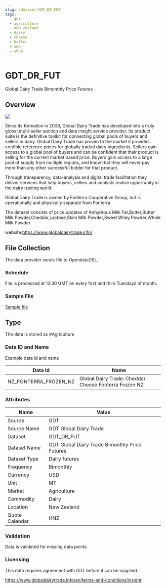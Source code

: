 ```yaml
---
slug: /dataset/GDT_DR_FUT
tags:
  - gdt
  - agriculture
  - new_zealand
  - dairy
  - cheese
  - butter
  - smp
  - whey
---
```


GDT_DR_FUT
============================================================

Global Dairy Trade Bimonthly Price Futures

## Overview

![](/img/data/gdt.png)

Since its formation in 2008, Global Dairy Trade has developed into a truly global,multi-seller auction and data insight service provider. 
Its product suite is the definitive toolkit for connecting global pools of buyers and sellers in dairy. Global Dairy Trade has proven to the market it provides credible reference prices for globally traded dairy ingredients. Sellers gain access to a global pool of buyers and can be confident that their product is selling for the current market based price. Buyers gain access to a large pool of supply from multiple regions, and know that they will never pay more than any other successful bidder for that product.

Through transparency, data-analysis and digital trade facilitation they deliver services that help buyers, sellers and analysts realise opportunity in the dairy trading world.

Global Dairy Trade is owned by Fonterra Cooperative Group, but is operationally and physically separate from Fonterra.

The dataset consists of price updates of Anhydrous Milk Fat,Butter,Butter Milk Powder,Cheddar,Lactose,Skim Milk Powder,Sweet Whey Powder,Whole Milk Powder.

website:https://www.globaldairytrade.info/

## File Collection

The data provider sends file to OpendataDSL.

### Schedule

File is processed at 12:30 GMT on every first and third Tuesdays of month.

### Sample File

[Sample file](pathname://../../static/file-samples/GDT_Butter.json)

## Type

The data is stored as #Agriculture

### Data ID and Name

Example data id and name

|**Data Id**|**Name**|
|-|-|
|NZ_FONTERRA_FROZEN_NZ|Global Dairy Trade: Cheddar Cheese Fonterra Frozen NZ|

### Attributes

|Name|Value|
|-|-|
|Source|GDT|
|Source Name|GDT Global Dairy Trade|
|Dataset|GDT_DR_FUT|
|Dataset Name|GDT Global Dairy Trade Bimonthly Price Futures|
|Dataset Type|Dairy futures|
|Frequency|Bimonthly|
|Currency|USD|
|Unit|MT|
|Market|Agriculture|
|Commodity|Dairy|
|Location|New Zealand|
|Quote Calendar|HNZ|

### Validation

Data is validated for missing data points.

### Licensing

This data requires agreement with GDT before it can be supplied. 

https://www.globaldairytrade.info/en/terms-and-conditions/insight